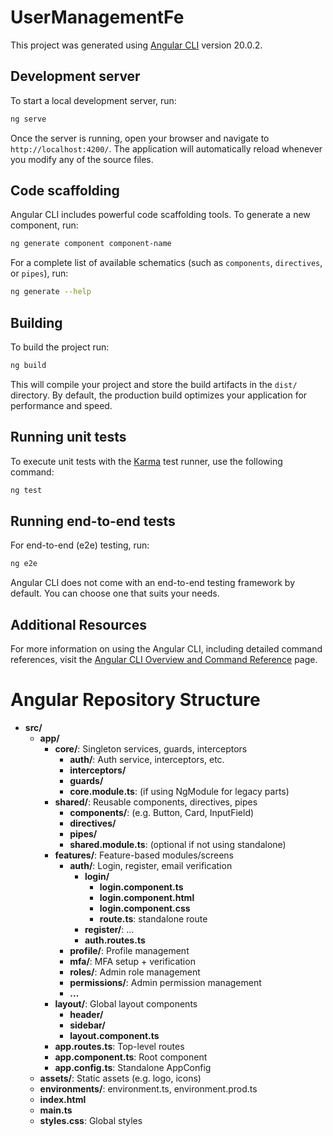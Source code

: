 # UserManagementFe

This project was generated using [Angular CLI](https://github.com/angular/angular-cli) version 20.0.2.

## Development server

To start a local development server, run:

```bash
ng serve
```

Once the server is running, open your browser and navigate to `http://localhost:4200/`. The application will automatically reload whenever you modify any of the source files.

## Code scaffolding

Angular CLI includes powerful code scaffolding tools. To generate a new component, run:

```bash
ng generate component component-name
```

For a complete list of available schematics (such as `components`, `directives`, or `pipes`), run:

```bash
ng generate --help
```

## Building

To build the project run:

```bash
ng build
```

This will compile your project and store the build artifacts in the `dist/` directory. By default, the production build optimizes your application for performance and speed.

## Running unit tests

To execute unit tests with the [Karma](https://karma-runner.github.io) test runner, use the following command:

```bash
ng test
```

## Running end-to-end tests

For end-to-end (e2e) testing, run:

```bash
ng e2e
```

Angular CLI does not come with an end-to-end testing framework by default. You can choose one that suits your needs.

## Additional Resources

For more information on using the Angular CLI, including detailed command references, visit the [Angular CLI Overview and Command Reference](https://angular.dev/tools/cli) page.

# Angular Repository Structure

- **src/**
  - **app/**
    - **core/**: Singleton services, guards, interceptors
      - **auth/**: Auth service, interceptors, etc.
      - **interceptors/**
      - **guards/**
      - **core.module.ts**: (if using NgModule for legacy parts)
    - **shared/**: Reusable components, directives, pipes
      - **components/**: (e.g. Button, Card, InputField)
      - **directives/**
      - **pipes/**
      - **shared.module.ts**: (optional if not using standalone)
    - **features/**: Feature-based modules/screens
      - **auth/**: Login, register, email verification
        - **login/**
          - **login.component.ts**
          - **login.component.html**
          - **login.component.css**
          - **route.ts**: standalone route
        - **register/**: …
        - **auth.routes.ts**
      - **profile/**: Profile management
      - **mfa/**: MFA setup + verification
      - **roles/**: Admin role management
      - **permissions/**: Admin permission management
      - **…**
    - **layout/**: Global layout components
      - **header/**
      - **sidebar/**
      - **layout.component.ts**
    - **app.routes.ts**: Top-level routes
    - **app.component.ts**: Root component
    - **app.config.ts**: Standalone AppConfig
  - **assets/**: Static assets (e.g. logo, icons)
  - **environments/**: environment.ts, environment.prod.ts
  - **index.html**
  - **main.ts**
  - **styles.css**: Global styles